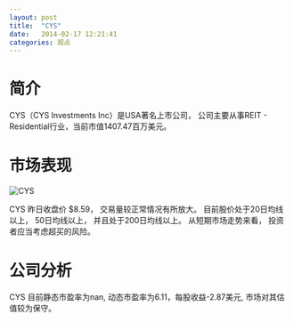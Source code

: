 ```yaml
---
layout: post
title:  "CYS"
date:   2014-02-17 12:21:41
categories: 观点
---
```


# 简介
CYS（CYS Investments Inc）是USA著名上市公司，
公司主要从事REIT - Residential行业，当前市值1407.47百万美元。

# 市场表现

![CYS](http://finviz.com/chart.ashx?t=CYS&ty=c&ta=1&p=d&s=l)

CYS 昨日收盘价 $8.59，
交易量较正常情况有所放大。
目前股价处于20日均线以上，
50日均线以上，
并且处于200日均线以上。
从短期市场走势来看，
投资者应当考虑超买的风险。

# 公司分析
CYS 目前静态市盈率为nan, 动态市盈率为6.11，每股收益-2.87美元,
市场对其估值较为保守。
